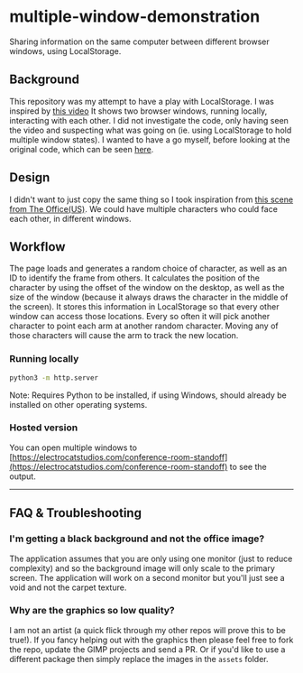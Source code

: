# multiple-window-demonstration
Sharing information on the same computer between different browser windows, using 
LocalStorage.

## Background
This repository was my attempt to have a play with LocalStorage. I was inspired by 
[this video](https://www.youtube.com/watch?v=4LwHH3r2qNY)
It shows two browser windows, running locally, interacting with each other. 
I did not investigate the code, only having seen the video and suspecting what was 
going on (ie. using LocalStorage to hold multiple window states).
I wanted to have a go myself, before looking at the original code, which can be 
seen [here](https://github.com/bgstaal/multipleWindow3dScene).

## Design
I didn't want to just copy the same thing so I took inspiration
from [this scene from The Office(US)](https://www.youtube.com/watch?v=cb5DITStXlI).
We could have multiple characters who could face each other, in different windows. 

## Workflow
The page loads and generates a random choice of character, as well as an ID to identify 
the frame from others. It calculates the position of the character by using the offset 
of the window on the desktop, as well as the size of the window (because it always draws 
the character in the middle of the screen). It stores this information in LocalStorage 
so that every other window can access those locations. Every so often it will pick 
another character to point each arm at another random character. Moving any of those 
characters will cause the arm to track the new location. 

### Running locally
```bash
python3 -m http.server
```

Note: Requires Python to be installed, if using Windows, should already be installed on other 
operating systems.

### Hosted version
You can open multiple windows to [https://electrocatstudios.com/conference-room-standoff](https://electrocatstudios.com/conference-room-standoff) to see the output.

---

## FAQ & Troubleshooting

### I'm getting a black background and not the office image?
The application assumes that you are only using one monitor (just to reduce complexity) and 
so the background image will only scale to the primary screen. The application will work on 
a second monitor but you'll just see a void and not the carpet texture.

### Why are the graphics so low quality?
I am not an artist (a quick flick through my other repos will prove this to be true!). If
you fancy helping out with the graphics then please feel free to fork the repo, update 
the GIMP projects and send a PR. Or if you'd like to use a different package then simply
replace the images in the `assets` folder.